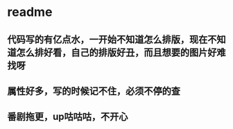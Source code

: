 # readme

## 代码写的有亿点水，一开始不知道怎么排版，现在不知道怎么排好看，自己的排版好丑，而且想要的图片好难找呀

## 属性好多，写的时候记不住，必须不停的查

## 番剧拖更，up咕咕咕，不开心